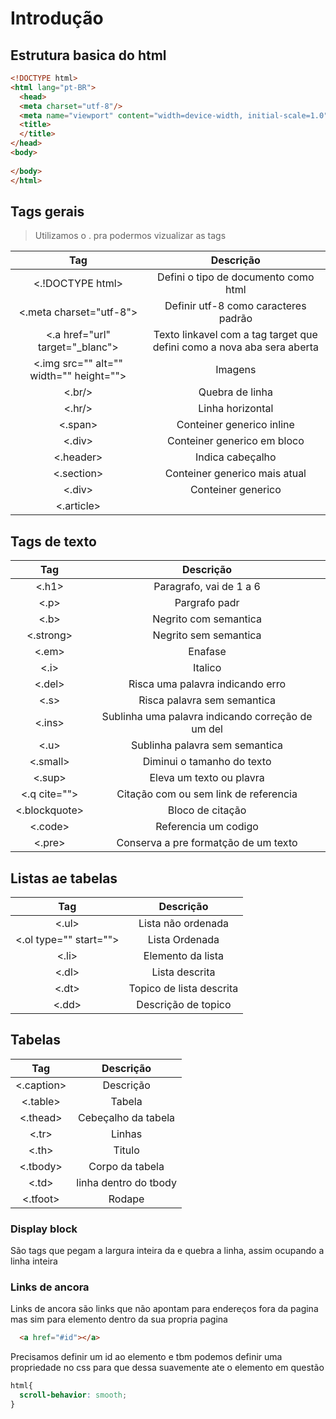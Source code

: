 # Introdução

## Estrutura basica do html

~~~html
<!DOCTYPE html>
<html lang="pt-BR">
  <head>
  <meta charset="utf-8"/>
  <meta name="viewport" content="width=device-width, initial-scale=1.0">
  <title>
  </title>
</head>
<body>
  
</body>
</html>
~~~

## Tags gerais

>Utilizamos o . pra podermos vizualizar as tags

Tag      | Descrição
:--------: | :------:
<.!DOCTYPE html>| Defini o tipo de documento como html
<.meta charset="utf-8"> | Definir utf-8 como caracteres padrão
<.a href="url" target="_blanc"> | Texto linkavel com a tag target que defini como a nova aba sera aberta
<.img src="" alt="" width="" height=""> | Imagens 
<.br/> | Quebra de linha
<.hr/> | Linha horizontal 
<.span> | Conteiner generico inline
<.div> | Conteiner generico em bloco
<.header> | Indica cabeçalho
<.section> | Conteiner generico mais atual
<.div> | Conteiner generico
<.article> |


## Tags de texto

Tag      | Descrição
:--------: | :------:
<.h1>  | Paragrafo, vai de 1 a 6
<.p>| Pargrafo padr
<.b>| Negrito com semantica
<.strong> | Negrito sem semantica
<.em> | Enafase
<.i> | Italico
<.del> | Risca uma palavra indicando erro
<.s> | Risca palavra sem semantica
<.ins> | Sublinha uma palavra indicando correção de um del
<.u> | Sublinha palavra sem semantica
<.small> | Diminui o tamanho do texto
<.sup> | Eleva um texto ou plavra
<.q cite=""> | Citação com ou sem link de referencia
<.blockquote> | Bloco de citação 
<.code> | Referencia um codigo
<.pre> | Conserva a pre formatção de um texto

## Listas ae tabelas

Tag      | Descrição
:--------: | :------:
<.ul> | Lista não ordenada
<.ol type="" start=""> | Lista Ordenada
<.li> | Elemento da lista
<.dl> | Lista descrita
<.dt> | Topico de lista descrita
<.dd> | Descrição de topico

## Tabelas

Tag      | Descrição
:--------: | :------:
<.caption> | Descrição
<.table> | Tabela
<.thead> | Cebeçalho da tabela
<.tr> | Linhas
<.th> | Titulo
<.tbody> | Corpo da tabela
<.td> | linha dentro do tbody
<.tfoot> | Rodape

### Display block
 São tags que pegam a largura inteira da e quebra a linha, assim ocupando a linha inteira 

### Links de ancora

Links de ancora são links que não apontam para endereços fora da pagina mas sim para elemento dentro da sua propria pagina

~~~html 
  <a href="#id"></a>
~~~

Precisamos definir um id ao elemento e tbm podemos definir uma propriedade no css para que dessa suavemente ate o elemento em questão

~~~css
html{
  scroll-behavior: smooth;
}
~~~
